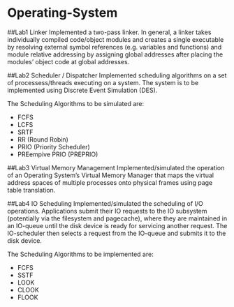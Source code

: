 # Operating-System
##Lab1 Linker 
Implemented a two-pass linker. In general, a linker takes individually compiled code/object modules and creates a single executable by resolving external symbol references (e.g. variables and functions) and module relative addressing by assigning global addresses after placing the modules’ object code at global addresses.

##Lab2 Scheduler / Dispatcher
Implemented scheduling algorithms on a set of processess/threads executing on a system. The system is to be implemented using Discrete Event Simulation (DES).

The Scheduling Algorithms to be simulated are:
* FCFS
* LCFS
* SRTF
* RR (Round Robin)
* PRIO (Priority Scheduler)
* PREempive PRIO (PREPRIO)

##Lab3 Virtual Memory Management
Implemented/simulated the operation of an Operating System’s Virtual Memory Manager that maps the virtual address spaces of multiple processes onto physical frames using page table translation.

##Lab4 IO Scheduling
Implemented/simulated the scheduling of I/O operations. Applications submit their IO requests to the IO subsystem (potentially via the filesystem and pagecache), where they are maintained in an IO-queue until the disk device is ready for servicing another request. The IO-scheduler then selects a request from the IO-queue and submits it to the disk device.

The Scheduling Algorithms to be implemented are:
* FCFS
* SSTF
* LOOK
* CLOOK
* FLOOK